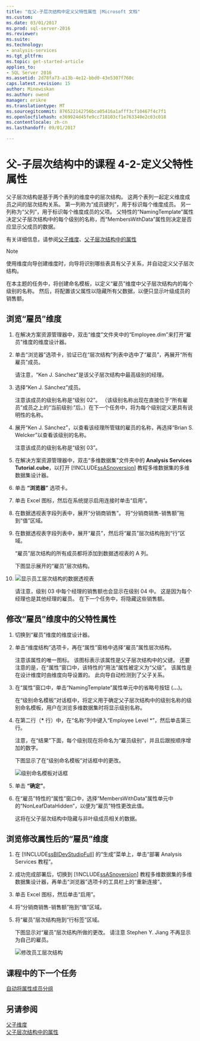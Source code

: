 ```yaml
---
title: "在父-子层次结构中定义父特性属性 |Microsoft 文档"
ms.custom: 
ms.date: 03/01/2017
ms.prod: sql-server-2016
ms.reviewer: 
ms.suite: 
ms.technology:
- analysis-services
ms.tgt_pltfrm: 
ms.topic: get-started-article
applies_to:
- SQL Server 2016
ms.assetid: 2d78fa73-a13b-4e12-bbd0-43e5307f760c
caps.latest.revision: 15
author: Minewiskan
ms.author: owend
manager: erikre
ms.translationtype: MT
ms.sourcegitcommit: 876522142756bca05416a1afff3cf10467f4c7f1
ms.openlocfilehash: e369924d45fe9cc718103cf1e763340e2c03c018
ms.contentlocale: zh-cn
ms.lasthandoff: 09/01/2017

---
```

# <a name="lesson-4-2---defining-parent-attribute-properties-in-a-parent-child-hierarchy"></a>父-子层次结构中的课程 4-2-定义父特性属性
父子层次结构是基于两个表列的维度中的层次结构。 这两个表列一起定义维度成员之间的层次结构关系。 第一列称为“成员键列”，用于标识每个维度成员。 另一列称为“父列”，用于标识每个维度成员的父项。 父特性的“NamingTemplate”属性决定父子层次结构中的每个级别的名称，而“MembersWithData”属性则决定是否应显示父成员的数据。  
  
有关详细信息，请参阅[父子维度](../analysis-services/multidimensional-models/parent-child-dimension.md)、[父子层次结构中的属性](../analysis-services/multidimensional-models/parent-child-dimension-attributes.md)  
  
> [!NOTE]  
> 使用维度向导创建维度时，向导将识别哪些表具有父子关系，并自动定义父子层次结构。  
  
在本主题的任务中，将创建命名模板，以定义“雇员”维度中父子层次结构内的每个级别的名称。 然后，将配置该父属性以隐藏所有父数据，以便只显示叶级成员的销售额。  
  
## <a name="browsing-the-employee-dimension"></a>浏览“雇员”维度  
  
1.  在解决方案资源管理器中，双击“维度”文件夹中的“Employee.dim”来打开“雇员”维度的维度设计器。  
  
2.  单击“浏览器”选项卡，验证已在“层次结构”列表中选中了“雇员”，再展开“所有雇员”成员。  
  
    请注意，“Ken J. Sánchez”是该父子层次结构中最高级别的经理。  
  
3.  选择“Ken J. Sánchez”成员。  
  
    注意该成员的级别名称是“级别 02”。 （该级别名称出现在直接位于“所有雇员”成员之上的“当前级别:”后。）在下一个任务中，将为每个级别定义更具有说明性的名称。  
  
4.  展开“Ken J. Sánchez”，以查看该经理所管辖的雇员的名称，再选择“Brian S. Welcker”以查看该级别的名称。  
  
    注意该成员的级别名称是“级别 03”。  
  
5.  在解决方案资源管理器中，双击“多维数据集”文件夹中的 **Analysis Services Tutorial.cube**，以打开 [!INCLUDE[ssASnoversion](../includes/ssasnoversion-md.md)] 教程多维数据集的多维数据集设计器。  
  
6.  单击 **“浏览器”** 选项卡。  
  
7.  单击 Excel 图标，然后在系统提示启用连接时单击“启用”。  
  
8.  在数据透视表字段列表中，展开“分销商销售”。 将“分销商销售-销售额”拖到“值”区域。  
  
9. 在数据透视表字段列表中，展开“雇员”，然后将“雇员”层次结构拖到“行”区域。  
  
    “雇员”层次结构的所有成员都将添加到数据透视表的 A 列。  
  
    下图显示展开的“雇员”层次结构。  
  
10. ![显示员工层次结构的数据透视表](../analysis-services/media/l4-employee-1.gif "显示员工层次结构的数据透视表")  
  
    请注意，级别 03 中每个经理的销售额也会显示在级别 04 中。 这是因为每个经理也是其他经理的雇员。 在下一个任务中，将隐藏这些销售额。  
  
## <a name="modifying-parent-attribute-properties-in-the-employee-dimension"></a>修改“雇员”维度中的父特性属性  
  
1.  切换到“雇员”维度的维度设计器。  
  
2.  单击“维度结构”选项卡，再在“属性”窗格中选择“雇员”属性层次结构。  
  
    注意该属性的唯一图标。 该图标表示该属性是父子层次结构中的父键。 还要注意的是，在“属性”窗口中，该特性的“用法”属性被定义为“父级”。 该属性是在设计维度时由维度向导设置的。 此向导自动检测到了父子关系。  
  
3.  在“属性”窗口中，单击“NamingTemplate”属性单元中的省略号按钮 (**...**)。  
  
    在“级别命名模板”对话框中，将定义用于确定父子层次结构中的级别名称的级别命名模板，用户在浏览多维数据集时将显示级别名称。  
  
4.  在第二行（**\*** 行）中，在“名称”列中键入“Employee Level \*”，然后单击第三行。  
  
    注意，在“结果”下面，每个级别现在将命名为“雇员级别”，并且后跟按顺序增加的数字。  
  
    下图显示了在“级别命名模板”对话框中的更改。  
  
    ![级别命名模板对话框](../analysis-services/media/l4-namingtemplate.gif "级别命名模板对话框中")  
  
5.  单击 **“确定”**。  
  
6.  在“雇员”特性的“属性”窗口中，选择“MembersWithData”属性单元中的“NonLeafDataHidden”，以便为“雇员”特性更改此值。  
  
    这将在父子层次结构中隐藏与非叶级成员相关的数据。  
  
## <a name="browsing-the-employee-dimension-with-the-modified-attributes"></a>浏览修改属性后的“雇员”维度  
  
1.  在 [!INCLUDE[ssBIDevStudioFull](../includes/ssbidevstudiofull-md.md)] 的“生成”菜单上，单击“部署 Analysis Services 教程”。  
  
2.  成功完成部署后，切换到 [!INCLUDE[ssASnoversion](../includes/ssasnoversion-md.md)] 教程多维数据集的多维数据集设计器，再单击“浏览器”选项卡的工具栏上的“重新连接”。  
  
3.  单击 Excel 图标，然后单击“启用”。  
  
4.  将“分销商销售-销售额”拖到“值”区域。  
  
5.  将“雇员”层次结构拖到“行标签”区域。  
  
    下图显示对“雇员”层次结构所做的更改。 请注意 Stephen Y. Jiang 不再显示为自己的雇员。  
  
    ![修改员工层次结构](../analysis-services/media/l4-employee-2.png "修改员工层次结构")  
  
## <a name="next-task-in-lesson"></a>课程中的下一个任务  
[自动将属性成员分组](../analysis-services/lesson-4-3-automatically-grouping-attribute-members.md)  
  
## <a name="see-also"></a>另请参阅  
[父子维度](../analysis-services/multidimensional-models/parent-child-dimension.md)  
[父子层次结构中的属性](../analysis-services/multidimensional-models/parent-child-dimension-attributes.md)  
  
  
  

